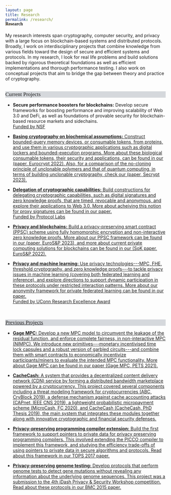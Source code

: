 ```yaml
---
layout: page
title: Research
permalink: /research/
---
```



<h4 style="font-family: 'Comic Sans MS'; margin-top: -30px;">Research</h4>

My research interests span cryptography, computer security, and privacy with a large focus on blockchain-based systems and distributed protocols. Broadly, I work on interdisciplinary projects that combine knowledge from various fields toward the design of secure and efficient systems and protocols. In my research, I look for real life problems and build solutions backed by rigorous theoretical foundations as well as efficient implementations and thorough performance testing. I also work on conceptual projects that aim to bridge the gap between theory and practice of cryptography. 
<br/>
<br/>

<div style="font-family: 'Comic Sans MS'; font-size:17px; background-color:rgb(213, 216, 220);margin-bottom:6px;">Current Projects</div>

* **Secure performance boosters for blockchains:** Develop secure frameworks for boosting performance and improving scalability of Web 3.0 and DeFi, as well as foundations of provable security for blockchain-based resource markets and sidechains. <br/> 
<u>Funded by NSF<u/>

* **Basing cryptography on biochemical assumptions:** Construct bounded-query memory devices, or consumable tokens, from proteins, and use them in various cryptographic applications such as digital lockers and bounded-execution programs. More about these biological consumable tokens, their security and applications, can be found in our ([paper](https://link.springer.com/chapter/10.1007/978-3-031-06944-4_26), [Eurocrypt 2022](https://eurocrypt.iacr.org/2022/)). Also, for a comparison of the no-cloning principle of unclonable polymers and that of quantum computing, in terms of building unclonable cryptography, check our ([paper](https://eprint.iacr.org/2023/702), [Secrypt 2023](https://secrypt.scitevents.org/)). 

* **Delegation of cryptographic capabilities:** Build constructions for delegating cryptographic capabilities, such as digital signatures and zero knowledge proofs, that are timed, revocable and anonymous, and explore their applications to Web 3.0. More about acheiving this notion for proxy signatures can be found in our [paper](https://eprint.iacr.org/2023/833).<br/>
<u>Funded by Protocol Labs<u/>

* **Privacy and blockchains:** Build a privacy-preserving smart contract (PPSC) scheme using fully homomorphic encryption and non-interactive zero knowledge proofs. More about our PPSC framework can be found in our ([paper](https://eprint.iacr.org/2021/133), [EuroS&P 2023](https://www.ieee-security.org/TC/EuroSP2023/)), and more about current private computing solutions for blockchains can be found in our ([SoK paper](https://eprint.iacr.org/2021/727.pdf), [EuroS&P 2022](https://www.ieee-security.org/TC/EuroSP2022/)).

* **Privacy and machine learning:** Use privacy technologies---MPC, FHE, threshold cryptography, and zero knowledge proofs---to tackle privacy issues in machine learning (covering both federated learning and inference), and explore directions to support dynamic participation in these protocols under restricted interaction patterns. More about our anonymity framework for private federated learning can be found in our [paper](https://arxiv.org/abs/2306.06825). <br/>
<u>Funded by UConn Research Excellence Award<u/>
<br/>
<br/>

<div style="font-family: 'Comic Sans MS'; font-size:17px; background-color:rgb(213, 216, 220);margin-bottom:6px;">Previous Projects</div>

* **Gage MPC:** Develop a new MPC model to circumvent the leakage of the residual function, and enforce complete fairness, in non-interactive MPC (NIMPC). We introduce new primitives---monetary incentivised time lock capsules and a robust version of garbled circuits---and combine them with smart contracts to economically incentivize participants/miners to evaluate the intended MPC functionality. More about Gage MPC can be found in our paper ([Gage MPC, PETS 2021](https://eprint.iacr.org/2021/256)).


* **CacheCash:** A system that provides a decentralized content delivery network (CDN) service by forming a distributed bandwidth marketplace powered by a cryptocurrency. This project covered several components including a threat modeling framework for cryptocurrencies ([ABC, CryBlock 2019](https://ieeexplore.ieee.org/document/8845101)), a defense mechanism against cache accounting attacks ([CAPnet, IEEE CNS 2019](https://ieeexplore.ieee.org/document/8802825)), a lightweight probabilistic micropayment scheme ([MicroCash, FC 2020](https://link.springer.com/chapter/10.1007/978-3-030-51280-4_13)), and CacheCash ([CacheCash, PhD Thesis 2019](https://academiccommons.columbia.edu/doi/10.7916/d8-kmv2-7n57)), the main system that integrates these modules together along with innovative cryptographic and financial security defenses.


* **Privacy-preserving programming compiler extension:** Build the first framework to support pointers to private data for privacy preserving programming compilers. This involved extending the PICCO compiler to implement this framework, and studying the efficiency trade-offs of using pointers to private data in secure algorithms and protocols. Read about this framework in our [TOPS 2017](https://dl.acm.org/citation.cfm?id=3154600) paper.


* **Privacy-preserving genome testing:** Develop protocols that perform genome tests to detect gene mutations without revealing any information about the underlying genome sequences. This project was a submission to the 4th [iDash Privacy & Security Workshop](http://www.humangenomeprivacy.org/2015/) competition. Read about these protocols in our [BMC 2015](https://bmcmedinformdecismak.biomedcentral.com/articles/10.1186/1472-6947-15-S5-S4) paper.
